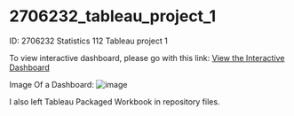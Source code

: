 # 2706232_tableau_project_1
ID: 2706232
Statistics 112 Tableau project 1 

To view interactive dashboard, please go with this link: 
[View the Interactive Dashboard](https://public.tableau.com/app/profile/art.sib/viz/book-final/DashboardMechaGoods?publish=yes)

Image Of a Dashboard:
![image](https://github.com/user-attachments/assets/d81c5b7d-ce18-4948-b61f-7f783b771533)

I also left Tableau Packaged Workbook in repository files. 
